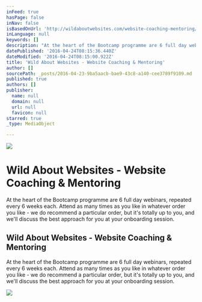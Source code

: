 ```yaml
---
inFeed: true
hasPage: false
inNav: false
isBasedOnUrl: 'http://wildaboutwebsites.com/website-coaching-mentoring/'
inLanguage: null
keywords: []
description: "At the heart of the Bootcamp programme are 6 full day webinars, repeated every 6 weeks each. Attend as many times as you like in whatever order you like - we do recommend a particular order, but it's totally up to you, and we'll discuss the best approach for you at your onboarding session."
datePublished: '2016-04-24T08:15:36.440Z'
dateModified: '2016-04-24T08:15:00.922Z'
title: 'Wild About Websites - Website Coaching & Mentoring'
author: []
sourcePath: _posts/2016-04-23-9ba5aacb-bae9-43c8-a140-cee3789f9109.md
published: true
authors: []
publisher:
  name: null
  domain: null
  url: null
  favicon: null
starred: true
_type: MediaObject

---
```

![](https://imgflo.herokuapp.com/graph/vahj1ThiexotieMo/a6b8f497ef4c5dbe18bd7f0b41cf685d/passthrough.png?height=600&input=https%3A%2F%2Fs3-us-west-2.amazonaws.com%2Fthe-grid-img%2Fp%2Fc0fd9ed6130d525d1d4ab5e44d2e20f99f5d5e62.png&width=361)

# Wild About Websites - Website Coaching & Mentoring

At the heart of the Bootcamp programme are 6 full day webinars, repeated every 6 weeks each. Attend as many times as you like in whatever order you like - we do recommend a particular order, but it's totally up to you, and we'll discuss the best approach for you at your onboarding session.

<article style=""><h1>Wild About Websites - Website Coaching &amp; Mentoring</h1><p>At the heart of the Bootcamp programme are 6 full day webinars, repeated every 6 weeks each. Attend as many times as you like in whatever order you like - we do recommend a particular order, but it's totally up to you, and we'll discuss the best approach for you at your onboarding session.</p><img src="http://wildaboutwebsites.com/wp-content/uploads/2015/07/monster.png" /></article>